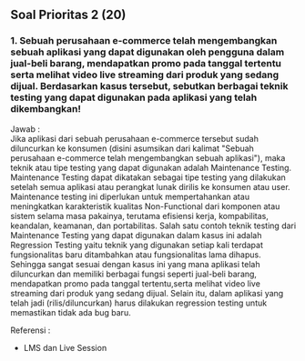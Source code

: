 ## Soal Prioritas 2 (20)
### 1. Sebuah perusahaan e-commerce telah mengembangkan sebuah aplikasi yang dapat digunakan oleh pengguna dalam jual-beli barang, mendapatkan promo pada tanggal tertentu serta melihat video live streaming dari produk yang sedang dijual. Berdasarkan kasus tersebut, sebutkan berbagai teknik testing yang dapat digunakan pada aplikasi yang telah dikembangkan!
Jawab :\
Jika aplikasi dari sebuah perusahaan e-commerce tersebut sudah diluncurkan ke konsumen (disini asumsikan dari kalimat "Sebuah perusahaan e-commerce telah mengembangkan sebuah aplikasi"), maka teknik atau tipe testing yang dapat digunakan adalah Maintenance Testing. Maintenance Testing dapat dikatakan sebagai tipe testing yang dilakukan setelah semua aplikasi atau perangkat lunak dirilis ke konsumen atau user. Maintenance testing ini diperlukan untuk mempertahankan atau meningkatkan karakteristik kualitas Non-Functional dari komponen atau sistem selama masa pakainya, terutama efisiensi kerja, kompabilitas, keandalan, keamanan, dan portabilitas. Salah satu contoh teknik testing dari Maintenance Testing yang dapat digunakan dalam kasus ini adalah Regression Testing yaitu teknik yang digunakan setiap kali terdapat fungsionalitas baru ditambahkan atau fungsionalitas lama dihapus. Sehingga sangat sesuai dengan kasus ini yang mana aplikasi telah diluncurkan dan memiliki berbagai fungsi seperti jual-beli barang, mendapatkan promo pada tanggal tertentu,serta melihat video live streaming dari produk yang sedang dijual. Selain itu, dalam aplikasi yang telah jadi (rilis/diluncurkan) harus dilakukan regression testing untuk memastikan tidak ada bug baru.

Referensi :
- LMS dan Live Session
